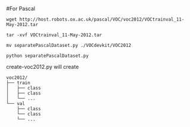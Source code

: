 
#For Pascal

```
wget http://host.robots.ox.ac.uk/pascal/VOC/voc2012/VOCtrainval_11-May-2012.tar

tar -xvf VOCtrainval_11-May-2012.tar

mv separatePascalDataset.py ./VOCdevkit/VOC2012

python separatePascalDataset.py
```

create-voc2012.py will create

```
voc2012/
├── train
│   ├── class
│   ├── class
│   └── ...
└── val
    ├── class
    └── class
    └── ...
```
